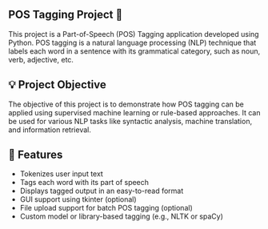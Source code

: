 ## POS Tagging Project 📝

This project is a Part-of-Speech (POS) Tagging application developed using Python. POS tagging is a natural language processing (NLP) technique that labels each word in a sentence with its grammatical category, such as noun, verb, adjective, etc.

## 💡 Project Objective

The objective of this project is to demonstrate how POS tagging can be applied using supervised machine learning or rule-based approaches. It can be used for various NLP tasks like syntactic analysis, machine translation, and information retrieval.

## 🚀 Features

- Tokenizes user input text
- Tags each word with its part of speech
- Displays tagged output in an easy-to-read format
- GUI support using tkinter (optional)
- File upload support for batch POS tagging (optional)
- Custom model or library-based tagging (e.g., NLTK or spaCy)

